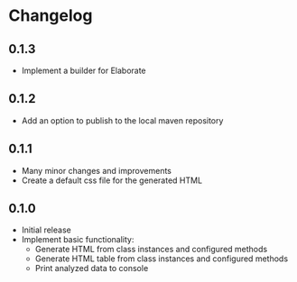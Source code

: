 # Changelog
## 0.1.3
- Implement a builder for Elaborate

## 0.1.2
- Add an option to publish to the local maven repository

## 0.1.1
- Many minor changes and improvements
- Create a default css file for the generated HTML

## 0.1.0
- Initial release
- Implement basic functionality:
  - Generate HTML from class instances and configured methods
  - Generate HTML table from class instances and configured methods
  - Print analyzed data to console

